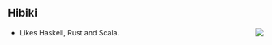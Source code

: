 ## Hibiki

<img align="right" src="https://github-readme-stats.vercel.app/api/top-langs/?username=4afs&layout=compact&hide=html,shell,javascript,css&langs_count=9"/>

- Likes Haskell, Rust and Scala.
